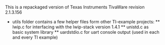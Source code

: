 This is a repackaged version of Texas Instruments TivaWare revision 2.1.3.156


* utils folder contains a few helper files form other TI-example
  projects:
  ** lwip.c for interfacing with the lwip-stack version 1.4.1
  ** unistd.c as basic system library
  ** uardstdio.c for uart console output (used in each and every TI example)
